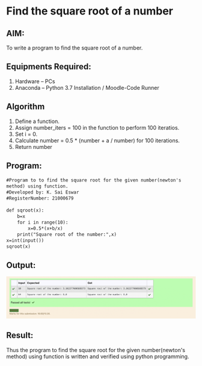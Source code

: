 # Find the square root of a number

## AIM:
To write a program to find the square root of a number.

## Equipments Required:
1. Hardware – PCs
2. Anaconda – Python 3.7 Installation / Moodle-Code Runner

## Algorithm
1. Define a function.
2. Assign number_iters = 100 in the function to perform 100 iteratios.
3. Set i = 0.
4. Calculate  number = 0.5 * (number + a / number) for 100 iterations.
5. Return number

## Program:
```
#Program to to find the square root for the given number(newton's method) using function.
#Developed by: K. Sai Eswar
#RegisterNumber: 21000679

def sqroot(x):
    b=x
    for i in range(10):
        x=0.5*(x+b/x)
    print("Square root of the number:",x)
x=int(input())
sqroot(x)
```

## Output:
![gcd of two number](./output.png)


## Result:
Thus the program to find the square root for the given number(newton's method) using function is written and verified using python programming.
